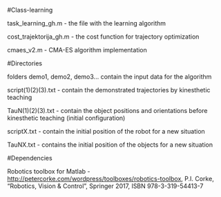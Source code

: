 
#Class-learning

task_learning_gh.m - the file with the learning algorithm

cost_trajektorija_gh.m - the cost function for trajectory optimization

cmaes_v2.m - CMA-ES algorithm implementation


#Directories

folders demo1, demo2, demo3... contain the input data for the algorithm

script(1)(2)(3).txt - contain the demonstrated trajectories by kinesthetic
                      teaching
                       
TauN(1)(2)(3).txt - contain the object positions and orientations before
                    kinesthetic teaching (initial configuration)
                    
scriptX.txt - contain the initial position of the robot for a new
              situation
              
TauNX.txt - contains the initial position of the objects for a new
            situation


#Dependencies

Robotics toolbox for Matlab - http://petercorke.com/wordpress/toolboxes/robotics-toolbox,
                              P.I. Corke, “Robotics, Vision & Control”, Springer 2017, ISBN 978-3-319-54413-7

